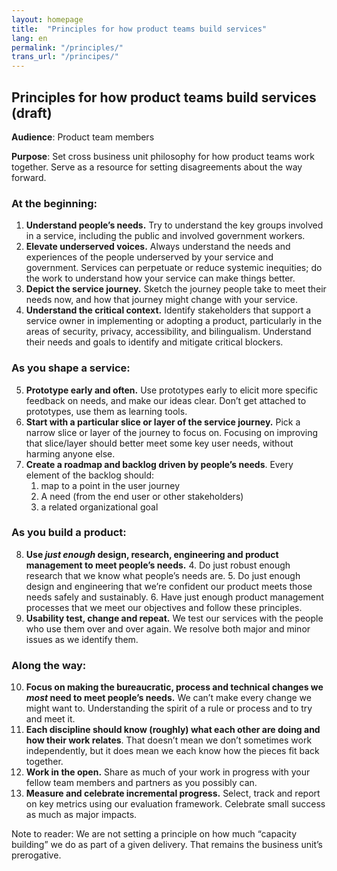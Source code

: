 ```yaml
---
layout: homepage
title:  "Principles for how product teams build services"
lang: en
permalink: "/principles/"
trans_url: "/principes/"
---
```



## Principles for how product teams build services (draft)

**Audience**: Product team members

**Purpose**: Set cross business unit philosophy for how product teams work together. Serve as a resource for setting disagreements about the way forward.


### At the beginning:

1. **Understand people’s needs.** Try to understand the key groups involved in a service, including the public and involved government workers.
2. **Elevate underserved voices.** Always understand the needs and experiences of the people underserved by your service and government. Services can perpetuate or reduce systemic inequities; do the work to understand how your service can make things better.
3. **Depict the service journey.** Sketch the journey people take to meet their needs now, and how that journey might change with your service.
4. **Understand the critical context.** Identify stakeholders that support a service owner in implementing or adopting a product, particularly in the areas of security, privacy, accessibility, and bilingualism. Understand their needs and goals to identify and mitigate critical blockers.

### As you shape a service:

5. **Prototype early and often.** Use prototypes early to elicit more specific feedback on needs, and make our ideas clear. Don’t get attached to prototypes, use them as learning tools.
6. **Start with a particular slice or layer of the service journey.** Pick a narrow slice or layer of the journey to focus on. Focusing on improving that slice/layer should better meet some key user needs, without harming anyone else.
7. **Create a roadmap and backlog driven by people’s needs**. Every element of the backlog should:
    1. map to a point in the user journey 
    2. A need (from the end user or other stakeholders)
    3. a related organizational goal


### As you build a product:

8. **Use _just enough_ design, research, engineering and product management to meet people’s needs.**
    4. Do just robust enough research that we know what people’s needs are.
    5. Do just enough design and engineering that we’re confident our product meets those needs safely and sustainably.
    6. Have just enough product management processes that we meet our objectives and follow these principles. 
9. **Usability test, change and repeat.** We test our services with the people who use them over and over again. We resolve both major and minor issues as we identify them.


### Along the way:


10. **Focus on making the bureaucratic, process and technical changes we _most_ need to meet people’s needs.** We can’t make every change we might want to. Understanding the spirit of a rule or process and to try and meet it. 
11. **Each discipline should know (roughly) what each other are doing and how their work relates**. That doesn’t mean we don’t sometimes work independently, but it does mean we each know how the pieces fit back together.
12. **Work in the open.** Share as much of your work in progress with your fellow team members and partners as you possibly can.
13. **Measure and celebrate incremental progress.** Select, track and report on key metrics using our evaluation framework. Celebrate small success as much as major impacts. 

Note to reader: We are not setting a principle on how much “capacity building” we do as part of a given delivery. That remains the business unit’s prerogative.